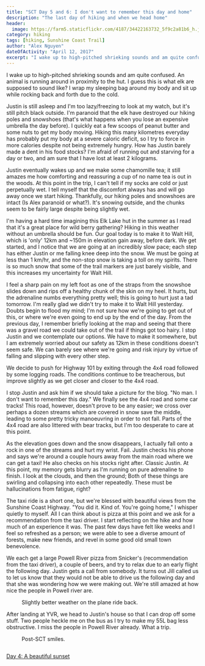 ```yaml
---
title: "SCT Day 5 and 6: I don't want to remember this day and home"
description: "The last day of hiking and when we head home"
header:
  image: https://farm5.staticflickr.com/4187/34422163732_5f9c2a81b6_h.jpg
category: hiking
tags: [hiking, Sunshine Coast Trail]
author: "Alex Nguyen"
dateOfActivity: "April 12, 2017"
excerpt: "I wake up to high-pitched shrieking sounds and am quite confused. An animal is running around in proximity to the hut. I guess this is what elk are supposed to sound like? I wrap my sleeping bag around my body and sit up while rocking back and forth due to the cold. "
---
```


I wake up to high-pitched shrieking sounds and am quite confused. An animal is running around in proximity to the hut. I guess this is what elk are supposed to sound like? I wrap my sleeping bag around my body and sit up while rocking back and forth due to the cold. 

Justin is still asleep and I'm too lazy/freezing to look at my watch, but it's still pitch black outside. I'm paranoid that the elk have destroyed our hiking poles and snowshoes (that's what happens when you lose an expensive umbrella the day before). I quickly eat a few scoops of peanut butter and some nuts to get my body moving. Hiking this many kilometres everyday has probably put my body at a severe caloric deficit, so I try to force in more calories despite not being extremely hungry. How has Justin barely made a dent in his food stocks? I'm afraid of running out and starving for a day or two, and am sure that I have lost at least 2 kilograms. 

Justin eventually wakes up and we make some chamomille tea; it still amazes me how comforting and reassuring a cup of no name tea is out in the woods. At this point in the trip, I can't tell if my socks are cold or just perpetually wet. I tell myself that the discomfort always has and will go away once we start hiking. Thankfully, our hiking poles and snowshoes are intact (Is Alex paranoid or what?). It's snowing outside, and the chunks seem to be fairly large despite being slightly wet. 

I'm having a hard time imagining this Elk Lake hut in the summer as I read that it's a great place for wild berry gathering? Hiking in this weather without an umbrella should be fun. Our goal today is to make it to Walt Hill, which is 'only' 12km and ~150m in elevation gain away, before dark. We get started, and I notice that we are going at an incredibly slow pace; each step has either Justin or me falling knee deep into the snow. We must be going at less than 1 km/hr, and the non-stop snow is taking a toll on my spirits. There is so much snow that some of the trail markers are just barely visible, and this increases my uncertainty for Walt Hill. 

I feel a sharp pain on my left foot as one of the straps from the snowshoe slides down and rips off a healthy chunk of the skin on my heel. It hurts, but the adrenaline numbs everything pretty well; this is going to hurt just a tad tomorrow. I'm really glad we didn't try to make it to Walt Hill yesterday. Doubts begin to flood my mind; I'm not sure how we're going to get out of this, or where we're even going to end up by the end of the day. From the previous day, I remember briefly looking at the map and seeing that there was a gravel road we could take out of the trail if things got too hairy. I stop Justin and we contemplate our options. We have to make it somewhere, but I am extremely worried about our safety as 12km in these conditions doesn't seem safe. We can barely see where we're going and risk injury by virtue of falling and slipping with every other step. 

We decide to push for Highway 101 by exiting through the 4x4 road followed by some logging roads. The conditions continue to be treacherous, but improve slightly as we get closer and closer to the 4x4 road. 

I stop Justin and ask him if we should take a picture for the blog. "No man. I don't want to remember this day." We finally see the 4x4 road and some car tracks! This road, however, doesn't prove to be any easier; we cross over perhaps a dozen streams which are covered in snow save the middle, leading to some pretty tricky manoeuvring in order to not fall. Parts of the 4x4 road are also littered with bear tracks, but I'm too desperate to care at this point. 

As the elevation goes down and the snow disappears, I actually fall onto a rock in one of the streams and hurt my wrist. Fail. Justin checks his phone and says we're around a couple hours away from the main road where we can get a taxi! He also checks on his stocks right after. Classic Justin. At this point, my memory gets blurry as I'm running on pure adrenaline to finish. I look at the clouds, and then the ground; Both of these things are swirling and collapsing into each other repeatedly. These must be hallucinations from fatigue, right?

The taxi ride is a short one, but we're blessed with beautiful views from the Sunshine Coast Highway. "You did it. Kind of. You're going home," I whisper quietly to myself. All I can think about is pizza at this point and we ask for a recommendation from the taxi driver. I start reflecting on the hike and how much of an experience it was. The past few days have felt like weeks and I feel so refreshed as a person; we were able to see a diverse amount of forests, make new friends, and revel in some good old small town benevolence.

We each get a large Powell River pizza from Snicker's (recommendation from the taxi driver), a couple of beers, and try to relax due to an early flight the following day. Justin gets a call from somebody. It turns out Jill called us to let us know that they would not be able to drive us the following day and that she was wondering how we were making out. We're still amazed at how nice the people in Powell river are.

<figure> 
  <img data-original="https://farm5.staticflickr.com/4187/34422163732_5f9c2a81b6_h.jpg" data-action="zoom" class="inline-image"/>
  <figcaption>Slightly better weather on the plane ride back.</figcaption>
</figure>

After landing at YVR, we head to Justin's house so that I can drop off some stuff. Two people heckle me on the bus as I try to make my 55L bag less obstructive. I miss the people in Powell River already. What a trip.

<figure> 
  <img data-original="https://farm5.staticflickr.com/4189/33741034584_e5ee3da08b_h.jpg" data-action="zoom" class="inline-image"/>
  <figcaption>Post-SCT smiles.</figcaption>
</figure>

<div> 
  <div style="float: left; margin: 0; max-width:35%"><p style="text-align: right;"><a href="https://bestcoasttrail.github.io/hiking/Sunshine-Coast-Trail-Day-4-A-Beautiful-Sunset"><i class="fa fa-long-arrow-left" aria-hidden="true"></i> Day 4: A beautiful sunset</a></p></div>
</div>
